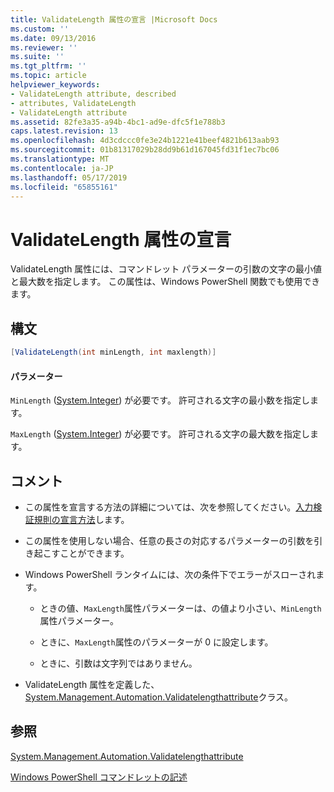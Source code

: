 ```yaml
---
title: ValidateLength 属性の宣言 |Microsoft Docs
ms.custom: ''
ms.date: 09/13/2016
ms.reviewer: ''
ms.suite: ''
ms.tgt_pltfrm: ''
ms.topic: article
helpviewer_keywords:
- ValidateLength attribute, described
- attributes, ValidateLength
- ValidateLength attribute
ms.assetid: 82fe3a35-a94b-4bc1-ad9e-dfc5f1e788b3
caps.latest.revision: 13
ms.openlocfilehash: 4d3cdccc0fe3e24b1221e41beef4821b613aab93
ms.sourcegitcommit: 01b81317029b28dd9b61d167045fd31f1ec7bc06
ms.translationtype: MT
ms.contentlocale: ja-JP
ms.lasthandoff: 05/17/2019
ms.locfileid: "65855161"
---
```

# <a name="validatelength-attribute-declaration"></a>ValidateLength 属性の宣言

ValidateLength 属性には、コマンドレット パラメーターの引数の文字の最小値と最大数を指定します。 この属性は、Windows PowerShell 関数でも使用できます。

## <a name="syntax"></a>構文

```csharp
[ValidateLength(int minLength, int maxlength)]
```

#### <a name="parameters"></a>パラメーター

`MinLength` ([System.Integer](/dotnet/api/System.Integer)) が必要です。 許可される文字の最小数を指定します。

`MaxLength` ([System.Integer](/dotnet/api/System.Integer)) が必要です。 許可される文字の最大数を指定します。

## <a name="remarks"></a>コメント

- この属性を宣言する方法の詳細については、次を参照してください。[入力検証規則の宣言方法](./how-to-validate-parameter-input.md)します。

- この属性を使用しない場合、任意の長さの対応するパラメーターの引数を引き起こすことができます。

- Windows PowerShell ランタイムには、次の条件下でエラーがスローされます。

    - ときの値、`MaxLength`属性パラメーターは、の値より小さい、`MinLength`属性パラメーター。

    - ときに、`MaxLength`属性のパラメーターが 0 に設定します。

    - ときに、引数は文字列ではありません。

- ValidateLength 属性を定義した、 [System.Management.Automation.Validatelengthattribute](/dotnet/api/System.Management.Automation.ValidateLengthAttribute)クラス。

## <a name="see-also"></a>参照

[System.Management.Automation.Validatelengthattribute](/dotnet/api/System.Management.Automation.ValidateLengthAttribute)

[Windows PowerShell コマンドレットの記述](./writing-a-windows-powershell-cmdlet.md)
